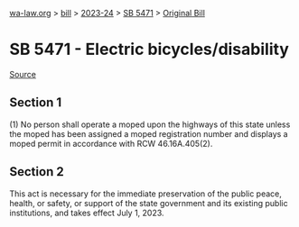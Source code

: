 [wa-law.org](/) > [bill](/bill/) > [2023-24](/bill/2023-24/) > [SB 5471](/bill/2023-24/sb/5471/) > [Original Bill](/bill/2023-24/sb/5471/1/)

# SB 5471 - Electric bicycles/disability

[Source](http://lawfilesext.leg.wa.gov/biennium/2023-24/Pdf/Bills/Senate%20Bills/5471.pdf)

## Section 1
(1) No person shall operate a moped upon the highways of this state unless the moped has been assigned a moped registration number and displays a moped permit in accordance with RCW 46.16A.405(2).

## Section 2
This act is necessary for the immediate preservation of the public peace, health, or safety, or support of the state government and its existing public institutions, and takes effect July 1, 2023.
